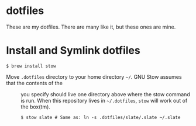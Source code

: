 # dotfiles
These are my dotfiles. There are many like it, but these ones are mine.

# Install and Symlink dotfiles

    $ brew install stow

Move `.dotfiles` directory to your home directory `~/`.
GNU Stow assumes that the contents of the <dir> you specify should live one directory above where the stow command is run.
When this repository lives in `~/.dotfiles`, `stow` will work out of the box(tm).

    $ stow slate # Same as: ln -s .dotfiles/slate/.slate ~/.slate

